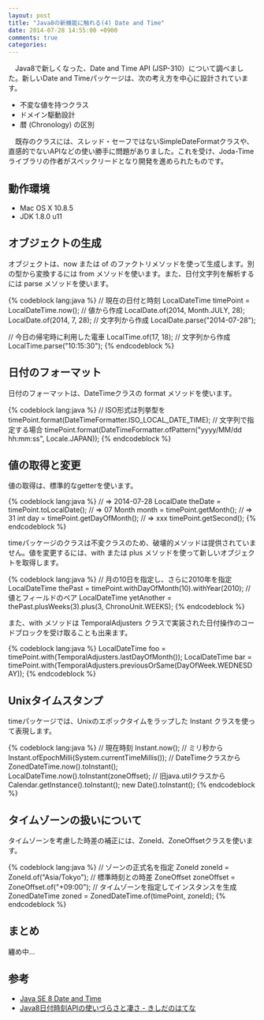 ```yaml
---
layout: post
title: "Java8の新機能に触れる(4) Date and Time"
date: 2014-07-28 14:55:00 +0900
comments: true
categories: 
---
```

　Java8で新しくなった、Date and Time API (JSP-310）について調べました。新しいDate and Timeパッケージは、次の考え方を中心に設計されています。

* 不変な値を持つクラス
* ドメイン駆動設計
* 暦 (Chronology) の区別

　既存のクラスには、スレッド・セーフではないSimpleDateFormatクラスや、直感的でないAPIなどの使い勝手に問題がありました。これを受け、Joda-Timeライブラリの作者がスペックリードとなり開発を進められたものです。

## 動作環境

* Mac OS X 10.8.5
* JDK 1.8.0 u11

## オブジェクトの生成

オブジェクトは、now または of のファクトリメソッドを使って生成します。別の型から変換するには from メソッドを使います。また、日付文字列を解析するには parse メソッドを使います。

{% codeblock lang:java %}
// 現在の日付と時刻
LocalDateTime timePoint = LocalDateTime.now();
// 値から作成
LocalDate.of(2014, Month.JULY, 28);
LocalDate.of(2014, 7, 28);
// 文字列から作成
LocalDate.parse("2014-07-28");

// 今日の帰宅時に利用した電車
LocalTime.of(17, 18);
// 文字列から作成
LocalTime.parse("10:15:30");
{% endcodeblock %}

## 日付のフォーマット

日付のフォーマットは、DateTimeクラスの format メソッドを使います。

{% codeblock lang:java %}
// ISO形式は列挙型を
timePoint.format(DateTimeFormatter.ISO_LOCAL_DATE_TIME);
// 文字列で指定する場合
timePoint.format(DateTimeFormatter.ofPattern("yyyy/MM/dd hh:mm:ss", Locale.JAPAN));
{% endcodeblock %}    

## 値の取得と変更

値の取得は、標準的なgetterを使います。

{% codeblock lang:java %}
// => 2014-07-28
LocalDate theDate = timePoint.toLocalDate();
// => 07
Month month = timePoint.getMonth();
// => 31
int day = timePoint.getDayOfMonth();
// => xxx
timePoint.getSecond();
{% endcodeblock %}    

timeパッケージのクラスは不変クラスのため、破壊的メソッドは提供されていません。値を変更するには、with または plus メソッドを使って新しいオブジェクトを取得します。

{% codeblock lang:java %}
// 月の10日を指定し、さらに2010年を指定
LocalDateTime thePast = timePoint.withDayOfMonth(10).withYear(2010);
// 値とフィールドのペア
LocalDateTime yetAnother = thePast.plusWeeks(3).plus(3, ChronoUnit.WEEKS);
{% endcodeblock %}

また、with メソッドは TemporalAdjusters クラスで実装された日付操作のコードブロックを受け取ることも出来ます。

{% codeblock lang:java %}
LocalDateTime foo = timePoint.with(TemporalAdjusters.lastDayOfMonth());
LocalDateTime bar = timePoint.with(TemporalAdjusters.previousOrSame(DayOfWeek.WEDNESDAY));
{% endcodeblock %}

## Unixタイムスタンプ

timeパッケージでは、Unixのエポックタイムをラップした Instant クラスを使って表現します。

{% codeblock lang:java %}
// 現在時刻
Instant.now();
// ミリ秒から
Instant.ofEpochMilli(System.currentTimeMillis());
// DateTimeクラスから
ZonedDateTime.now().toInstant();
LocalDateTime.now().toInstant(zoneOffset);
// 旧java.utilクラスから
Calendar.getInstance().toInstant();
new Date().toInstant();
{% endcodeblock %}

## タイムゾーンの扱いについて

タイムゾーンを考慮した時差の補正には、ZoneId、ZoneOffsetクラスを使います。

{% codeblock lang:java %}
// ゾーンの正式名を指定
ZoneId zoneId = ZoneId.of("Asia/Tokyo");
// 標準時刻との時差
ZoneOffset zoneOffset = ZoneOffset.of("+09:00");
// タイムゾーンを指定してインスタンスを生成
ZonedDateTime zoned = ZonedDateTime.of(timePoint, zoneId);
{% endcodeblock %}

## まとめ

纏め中...

## 参考
* [Java SE 8 Date and Time](http://www.oracle.com/technetwork/jp/articles/java/jf14-date-time-2125367-ja.html)
* [Java8日付時刻APIの使いづらさと凄さ - きしだのはてな](http://d.hatena.ne.jp/nowokay/20130917)
